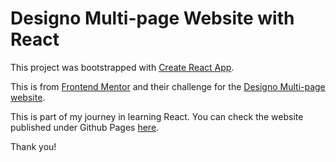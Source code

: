 # Designo Multi-page Website with React

This project was bootstrapped with [Create React App](https://github.com/facebook/create-react-app).

This is from [Frontend Mentor](https://www.frontendmentor.io/) and their challenge for the [Designo Multi-page website](https://www.frontendmentor.io/challenges/designo-multipage-website-G48K6rfUT).

This is part of my journey in learning React. You can check the website published under Github Pages [here](https://mjbaga.github.io/designo-react/).

Thank you!